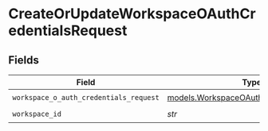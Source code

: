 # CreateOrUpdateWorkspaceOAuthCredentialsRequest


## Fields

| Field                                                                                    | Type                                                                                     | Required                                                                                 | Description                                                                              |
| ---------------------------------------------------------------------------------------- | ---------------------------------------------------------------------------------------- | ---------------------------------------------------------------------------------------- | ---------------------------------------------------------------------------------------- |
| `workspace_o_auth_credentials_request`                                                   | [models.WorkspaceOAuthCredentialsRequest](../models/workspaceoauthcredentialsrequest.md) | :heavy_check_mark:                                                                       | N/A                                                                                      |
| `workspace_id`                                                                           | *str*                                                                                    | :heavy_check_mark:                                                                       | N/A                                                                                      |